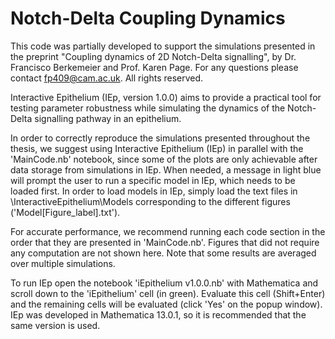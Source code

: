 # Notch-Delta Coupling Dynamics

This code was partially developed to support the simulations presented in the preprint "Coupling dynamics of 2D Notch-Delta signalling", by Dr. Francisco Berkemeier and Prof. Karen Page. For any questions please contact fp409@cam.ac.uk. All rights reserved.

Interactive Epithelium (IEp, version 1.0.0) aims to provide a practical tool for testing parameter robustness while simulating the dynamics of the Notch-Delta signalling pathway in an epithelium.

In order to correctly reproduce the simulations presented throughout the thesis, we suggest using Interactive Epithelium (IEp) in parallel with the 'MainCode.nb' notebook, since some of the plots are only achievable after data storage from simulations in IEp. When needed, a message in light blue will prompt the user to run a specific model in IEp, which needs to be loaded first. In order to load models in IEp, simply load the text files in \InteractiveEpithelium\Models corresponding to the different figures ('Model[Figure_label].txt').

For accurate performance, we recommend running each code section in the order that they are presented in 'MainCode.nb'. Figures that did not require any computation are not shown here. Note that some results are averaged over multiple simulations.

To run IEp open the notebook 'iEpithelium v1.0.0.nb' with Mathematica and scroll down to the 'iEpithelium' cell (in green). Evaluate this cell (Shift+Enter) and the remaining cells will be evaluated (click 'Yes' on the popup window). IEp was developed in Mathematica 13.0.1, so it is recommended that the same version is used.

